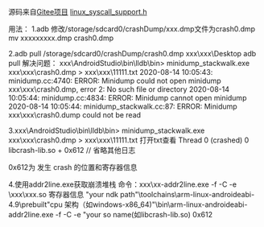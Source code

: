 源码来自[Gitee项目](https://gitee.com/wufanguitar/GoogleBreakpad?_from=gitee_search)
[linux_syscall_support.h](https://github.com/han-wmh/linuxSysCallSupportll)

用法：
1.adb 修改/storage/sdcard0/crashDump/xxx.dmp文件为crash0.dmp
mv xxxxxxxxx.dmp crash0.dmp

2.adb pull /storage/sdcard0/crashDump/crash0.dmp xxx\xxx\Desktop
adb pull 解决问题：
xxx\AndroidStudio\bin\lldb\bin> minidump_stackwalk.exe xxx\xxx\crash0.dmp > xxx\xxx\11111.txt
2020-08-14 10:05:43: minidump.cc:4740: ERROR: Minidump could not open minidump xxx\xxx\crash0.dmp, error 2: No such file or directory
2020-08-14 10:05:44: minidump.cc:4834: ERROR: Minidump cannot open minidump
2020-08-14 10:05:44: minidump_stackwalk.cc:87: ERROR: Minidump xxx\xxx\crash0.dump could not be read

3.xxx\AndroidStudio\bin\lldb\bin> minidump_stackwalk.exe xxx\xxx\crash0.dmp > xxx\xxx\11111.txt
打开txt查看
Thread 0 (crashed)
 0  libcrash-lib.so + 0x612
// 省略其他日志

 0x612为 发生 crash 的位置和寄存器信息

4.使用addr2line.exe获取崩溃堆栈
命令：xxx\xx-addr2line.exe -f -C -e \xxx\xxx.so 寄存器信息
"your ndk path"\toolchains\arm-linux-androideabi-4.9\prebuilt\"cpu 架构（如windows-x86_64)"\bin\arm-linux-androideabi-addr2line.exe -f -C -e "your so name(如libcrash-lib.so) 0x612